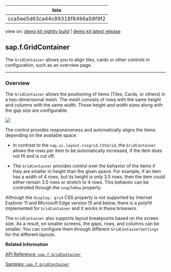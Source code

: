 <!-- loiocca5ee5d63ca44c89318f8496a58f9f2 -->

| loio |
| -----|
| cca5ee5d63ca44c89318f8496a58f9f2 |

<div id="loio">

view on: [demo kit nightly build](https://openui5nightly.hana.ondemand.com/#/topic/cca5ee5d63ca44c89318f8496a58f9f2) | [demo kit latest release](https://openui5.hana.ondemand.com/#/topic/cca5ee5d63ca44c89318f8496a58f9f2)</div>

## sap.f.GridContainer

The `GridContainer` allows you to align tiles, cards or other controls in configuration, such as an overview page.

***

<a name="loiocca5ee5d63ca44c89318f8496a58f9f2__section_gs3_qlx_hhb"/>

### Overview

The `GridContainer` allows the positioning of items \(Tiles, Cards, or others\) in a two-dimensional mesh. The mesh consists of rows with the same height and columns with the same width. Those height and width sizes along with the gap size are configurable.

 ![](loiob8076d54b3f3409f839595a401bc713b_LowRes.png) 

The control provides responsiveness and automatically aligns the items depending on the available space.

-   In contrast to the `sap.ui.layout.cssgrid.CSSGrid`, the `GridContainer` allows the rows per item to be automatically increased, if the item does not fit and is cut off.

-   The `GridContainer` provides control over the behavior of the items if they are smaller in height than the given space. For example, if an item has a width of 4 rows, but its height is only 3.5 rows, then the item could either remain 3.5 rows or stretch to 4 rows. This behavior can be controlled through the `snapToRow` property.


Although the `display: grid` CSS property is not supported by Internet Explorer 11 and Microsoft Edge version 15 and below, there is a polyfill implemented for `GridContainer` and it works in these browsers.

The `GridContainer` also supports layout breakpoints based on the screen size. As a result, on smaller screens, the gaps, rows, and columns can be smaller. You can configure them through different `GridContainerSettings` for the different layouts.

**Related Information**  


[API Reference: `sap.f.GridContainer`](https://openui5.hana.ondemand.com/#/api/symbols/sap.f.GridContainer)

[Samples: `sap.f.GridContainer`](https://openui5.hana.ondemand.com/#/entity/sap.f.GridContainer)

